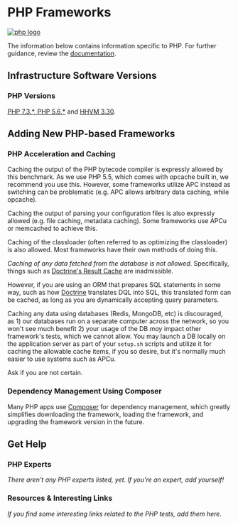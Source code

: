 # PHP Frameworks

[![php logo](https://avatars1.githubusercontent.com/u/25158?s=200&v=4)](https://php.net)

The information below contains information specific to PHP. 
For further guidance, review the 
[documentation](https://frameworkbenchmarks.readthedocs.io/en/latest/).

## Infrastructure Software Versions

### PHP Versions

[PHP 7.3.\*, PHP 5.6.*](http://php.net/) and [HHVM 3.30](https://hhvm.com/).

## Adding New PHP-based Frameworks

### PHP Acceleration and Caching

Caching the output of the PHP bytecode compiler is expressly 
allowed by this benchmark. As we use PHP 5.5, which comes 
with opcache built in, we recommend you use this. However, 
some frameworks utilize APC instead as switching can be 
problematic (e.g. APC allows arbitrary data caching, while 
opcache). 

Caching the output of parsing your configuration files is 
also expressly allowed (e.g. file caching, metadata caching).
Some frameworks use APCu or memcached to achieve this. 

Caching of the classloader (often referred to as optimizing
the classloader) is also allowed. Most frameworks have their 
own methods of doing this. 

*Caching of any data fetched from the database is not allowed*. 
Specifically, things such as [Doctrine's Result Cache](http://doctrine-orm.readthedocs.org/en/latest/reference/caching.html#result-cache) are inadmissible. 

However, if you are using an ORM that prepares SQL 
statements in some way, such as how 
[Doctrine](http://doctrine-orm.readthedocs.org/en/latest/reference/caching.html#query-cache) 
translates DQL into SQL, this translated form can be 
cached, as long as you are dynamically accepting 
query parameters. 

Caching any data using databases (Redis, MongoDB, etc) 
is discouraged, as 1) our databases run on a separate 
computer across the network, so you won't see much 
benefit 2) your usage of the DB *may* impact other 
framework's tests, which we cannot allow. You may launch 
a DB locally on the application server as part of your 
`setup.sh` scripts and utilize it for caching the allowable
cache items, if you so desire, but it's normally much 
easier to use systems such as APCu.

Ask if you are not certain.

### Dependency Management Using Composer

Many PHP apps use [Composer](https://getcomposer.org/) for dependency management, 
which greatly simplifies downloading the framework, loading the framework, and 
upgrading the framework version in the future. 

## Get Help

### PHP Experts

_There aren't any PHP experts listed, yet. If you're an expert, 
add yourself!_

### Resources & Interesting Links

_If you find some interesting links related to the PHP tests, 
add them here._
